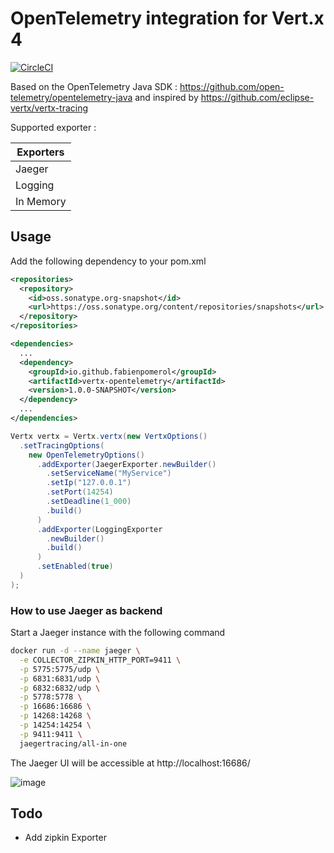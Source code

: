 # OpenTelemetry integration for Vert.x 4

[![CircleCI](https://circleci.com/gh/fabienpomerol/vertx-opentelemetry.svg?style=shield)](https://app.circleci.com/pipelines/github/fabienpomerol/vertx-opentelemetry)

Based on the OpenTelemetry Java SDK : https://github.com/open-telemetry/opentelemetry-java and inspired by https://github.com/eclipse-vertx/vertx-tracing

Supported exporter :

| Exporters                   |
| --------------------------- |
| Jaeger                      |
| Logging                     |
| In Memory                   |


## Usage

Add the following dependency to your pom.xml

```xml
<repositories>
  <repository>
    <id>oss.sonatype.org-snapshot</id>
    <url>https://oss.sonatype.org/content/repositories/snapshots</url>
  </repository>
</repositories>

<dependencies>
  ...
  <dependency>
    <groupId>io.github.fabienpomerol</groupId>
    <artifactId>vertx-opentelemetry</artifactId>
    <version>1.0.0-SNAPSHOT</version>
  </dependency>
  ...
</dependencies>
```

```java
Vertx vertx = Vertx.vertx(new VertxOptions()
  .setTracingOptions(
    new OpenTelemetryOptions()
      .addExporter(JaegerExporter.newBuilder()
        .setServiceName("MyService")
        .setIp("127.0.0.1")
        .setPort(14254)
        .setDeadline(1_000)
        .build()
      )
      .addExporter(LoggingExporter
        .newBuilder()
        .build()
      )
      .setEnabled(true)
  )
);
```

### How to use Jaeger as backend

Start a Jaeger instance with the following command

```bash
docker run -d --name jaeger \
  -e COLLECTOR_ZIPKIN_HTTP_PORT=9411 \
  -p 5775:5775/udp \
  -p 6831:6831/udp \
  -p 6832:6832/udp \
  -p 5778:5778 \
  -p 16686:16686 \
  -p 14268:14268 \
  -p 14254:14254 \
  -p 9411:9411 \
  jaegertracing/all-in-one
```

The Jaeger UI will be accessible at http://localhost:16686/

![image](https://user-images.githubusercontent.com/496277/79852973-bb295480-83c7-11ea-96ae-eda43faee5e5.png)

## Todo

- Add zipkin Exporter
